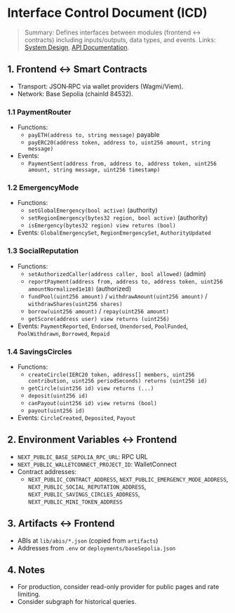 # Interface Control Document (ICD)

> Summary: Defines interfaces between modules (frontend ↔ contracts) including inputs/outputs, data types, and events. Links: [System Design](./System_Design_Document.md), [API Documentation](../Development/API_Documentation.md).

## 1. Frontend ↔ Smart Contracts
- Transport: JSON‑RPC via wallet providers (Wagmi/Viem).
- Network: Base Sepolia (chainId 84532).

### 1.1 PaymentRouter
- Functions:
  - `payETH(address to, string message)` payable
  - `payERC20(address token, address to, uint256 amount, string message)`
- Events:
  - `PaymentSent(address from, address to, address token, uint256 amount, string message, uint256 timestamp)`

### 1.2 EmergencyMode
- Functions:
  - `setGlobalEmergency(bool active)` (authority)
  - `setRegionEmergency(bytes32 region, bool active)` (authority)
  - `isEmergency(bytes32 region) view returns (bool)`
- Events: `GlobalEmergencySet`, `RegionEmergencySet`, `AuthorityUpdated`

### 1.3 SocialReputation
- Functions:
  - `setAuthorizedCaller(address caller, bool allowed)` (admin)
  - `reportPayment(address from, address to, address token, uint256 amountNormalized1e18)` (authorized)
  - `fundPool(uint256 amount)` / `withdrawAmount(uint256 amount)` / `withdrawShares(uint256 shares)`
  - `borrow(uint256 amount)` / `repay(uint256 amount)`
  - `getScore(address user) view returns (uint256)`
- Events: `PaymentReported`, `Endorsed`, `Unendorsed`, `PoolFunded`, `PoolWithdrawn`, `Borrowed`, `Repaid`

### 1.4 SavingsCircles
- Functions:
  - `createCircle(IERC20 token, address[] members, uint256 contribution, uint256 periodSeconds) returns (uint256 id)`
  - `getCircle(uint256 id) view returns (...)`
  - `deposit(uint256 id)`
  - `canPayout(uint256 id) view returns (bool)`
  - `payout(uint256 id)`
- Events: `CircleCreated`, `Deposited`, `Payout`

## 2. Environment Variables ↔ Frontend
- `NEXT_PUBLIC_BASE_SEPOLIA_RPC_URL`: RPC URL
- `NEXT_PUBLIC_WALLETCONNECT_PROJECT_ID`: WalletConnect
- Contract addresses:
  - `NEXT_PUBLIC_CONTRACT_ADDRESS`, `NEXT_PUBLIC_EMERGENCY_MODE_ADDRESS`, `NEXT_PUBLIC_SOCIAL_REPUTATION_ADDRESS`, `NEXT_PUBLIC_SAVINGS_CIRCLES_ADDRESS`, `NEXT_PUBLIC_MINI_TOKEN_ADDRESS`

## 3. Artifacts ↔ Frontend
- ABIs at `lib/abis/*.json` (copied from `artifacts`)
- Addresses from `.env` or `deployments/baseSepolia.json`

## 4. Notes
- For production, consider read-only provider for public pages and rate limiting.
- Consider subgraph for historical queries.
